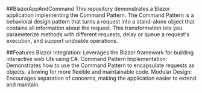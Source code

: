 ##BlazorAppAndCommand
This repository demonstrates a Blazor application implementing the Command Pattern. The Command Pattern is a behavioral design pattern that turns a request into a stand-alone object that contains all information about the request. This transformation lets you parameterize methods with different requests, delay or queue a request's execution, and support undoable operations.

##Features
Blazor Integration: Leverages the Blazor framework for building interactive web UIs using C#.
Command Pattern Implementation: Demonstrates how to use the Command Pattern to encapsulate requests as objects, allowing for more flexible and maintainable code.
Modular Design: Encourages separation of concerns, making the application easier to extend and maintain.
